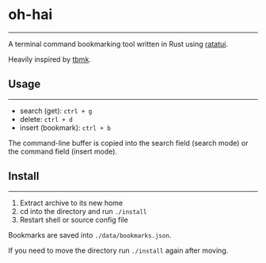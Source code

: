# oh-hai

---
A terminal command bookmarking tool written in Rust using [ratatui](https://github.com/ratatui-org/ratatui).

Heavily inspired by [tbmk](https://github.com/linhx/tbmk).

## Usage

---

- search (get): `ctrl + g`
- delete: `ctrl + d`
- insert (bookmark): `ctrl + b`

The command-line buffer is copied into the search field (search mode) or the command field (insert mode).

## Install

---

1. Extract archive to its new home
2. cd into the directory and run `./install`
3. Restart shell or source config file

Bookmarks are saved into `./data/bookmarks.json`.

If you need to move the directory run `./install` again after moving.